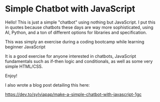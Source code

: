 # Simple Chatbot with JavaScript

Hello! This is just a simple "chatbot" using nothing but JavaScript. I put this in quotes because chatbots these days are way more sophisticated, using AI, Python, and a ton of different options for libraries and specification. 

This was simply an exercise during a coding bootcamp while learning beginner JavaScript

It is a good exercise for anyone interested in chatbots, JavaScript fundamentals such as if-then logic and conditionals, as well as some very simple HTML/CSS.

Enjoy!

I also wrote a blog post detailing this here:

https://dev.to/sylviapap/make-a-simple-chatbot-with-javascript-1gc